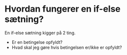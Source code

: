 # Hvordan fungerer en if-else sætning?
En if-else sætning kigger på 2 ting.
* Er en betingelse opfyldt?
* Hvad skal jeg gøre hvis betingelsen er/ikke er opfyldt?